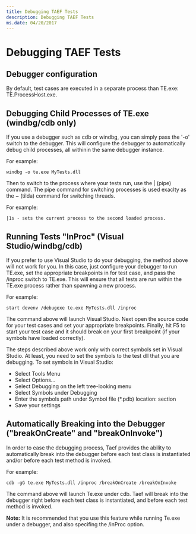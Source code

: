 ```yaml
---
title: Debugging TAEF Tests
description: Debugging TAEF Tests
ms.date: 04/20/2017
---
```


# Debugging TAEF Tests


## <span id="Debugger_configuration"></span><span id="debugger_configuration"></span><span id="DEBUGGER_CONFIGURATION"></span>Debugger configuration


By default, test cases are executed in a separate process than TE.exe: TE.ProcessHost.exe.

## <span id="debugging_child_processes_of_te.exe__windbg_cdb_only_"></span><span id="DEBUGGING_CHILD_PROCESSES_OF_TE.EXE__WINDBG_CDB_ONLY_"></span>Debugging Child Processes of TE.exe (windbg/cdb only)


If you use a debugger such as cdb or windbg, you can simply pass the '-o' switch to the debugger. This will configure the debugger to automatically debug child processes, all withinin the same debugger instance.

For example:

``` syntax
windbg -o te.exe MyTests.dll
```

Then to switch to the process where your tests run, use the | (pipe) command. The pipe command for switching processes is used exaclty as the ~ (tilda) command for switching threads.

For example:

``` syntax
|1s - sets the current process to the second loaded process.
```

## <span id="Running_Tests__InProc___Visual_Studio_windbg_cdb_"></span><span id="running_tests__inproc___visual_studio_windbg_cdb_"></span><span id="RUNNING_TESTS__INPROC___VISUAL_STUDIO_WINDBG_CDB_"></span>Running Tests "InProc" (Visual Studio/windbg/cdb)


If you prefer to use Visual Studio to do your debugging, the method above will not work for you. In this case, just configure your debugger to run TE.exe, set the appropriate breakpoints in for test case, and pass the /inproc switch to TE.exe. This will ensure that all tests are run within the TE.exe process rather than spawning a new process.

For example:

``` syntax
start devenv /debugexe te.exe MyTests.dll /inproc
```

The command above will launch Visual Studio. Next open the source code for your test cases and set your appropriate breakpoints. Finally, hit F5 to start your test case and it should break on your first breakpoint (if your symbols have loaded correctly).

The steps described above work only with correct symbols set in Visual Studio. At least, you need to set the symbols to the test dll that you are debugging. To set symbols in Visual Studio:

-   Select Tools Menu
-   Select Options...
-   Select Debugging on the left tree-looking menu
-   Select Symbols under Debugging
-   Enter the symbols path under Symbol file (\*.pdb) location: section
-   Save your settings

## <span id="Automatically_Breaking_into_the_Debugger___breakOnCreate__and__breakOnInvoke__"></span><span id="automatically_breaking_into_the_debugger___breakoncreate__and__breakoninvoke__"></span><span id="AUTOMATICALLY_BREAKING_INTO_THE_DEBUGGER___BREAKONCREATE__AND__BREAKONINVOKE__"></span>Automatically Breaking into the Debugger ("breakOnCreate" and "breakOnInvoke")


In order to ease the debugging process, Taef provides the ability to automatically break into the debugger before each test class is instantiated and/or before each test method is invoked.

For example:

``` syntax
cdb -gG te.exe MyTests.dll /inproc /breakOnCreate /breakOnInvoke
```

The command above will launch Te.exe under cdb. Taef will break into the debugger right before each test class is instantiated, and before each test method is invoked.

**Note:** It is recommended that you use this feature while running Te.exe under a debugger, and also specifing the /inProc option.

 

 





